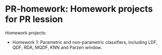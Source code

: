 PR-homework: Homework projects for PR lession
===========

Homework projects:

* Homework 1: Parametric and non-parametric classifiers, including LDF, QDF, RDA, MQDF, KNN and Parzen window.
